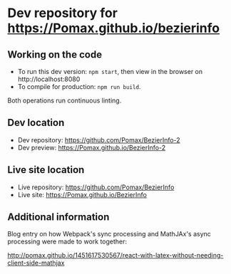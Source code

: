 # Dev repository for https://Pomax.github.io/bezierinfo

## Working on the code

- To run this dev version: `npm start`, then view in the browser on http://localhost:8080
- To compile for production: `npm run build`.

Both operations run continuous linting.

## Dev location

- Dev repository: https://github.com/Pomax/BezierInfo-2
- Dev preview: https://Pomax.github.io/BezierInfo-2

## Live site location

- Live repository: https://github.com/Pomax/BezierInfo
- Live site: https://Pomax.github.io/BezierInfo

## Additional information

Blog entry on how Webpack's sync processing and MathJAx's async processing were
made to work together:

http://pomax.github.io/1451617530567/react-with-latex-without-needing-client-side-mathjax
